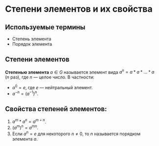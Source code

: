 # Степени элементов и их свойства

## Используемые термины
- Степень элемента
- Порядок элемента

## Степени элементов

**Степенью элемента** $a \in G$ называется элемент вида $a^n = a * a * \ldots * a$ ($n$ раз), где $n$ — целое число. В частности:
- $a^0 = e$, где $e$ — нейтральный элемент.
- $a^{-n} = (a^{-1})^n$.

## Свойства степеней элементов:
1. $a^m * a^n = a^{m+n}$.
2. $(a^m)^n = a^{mn}$.
3. Если $a^n = e$ для некоторого $n \neq 0$, то $n$ называется порядком элемента $a$.
